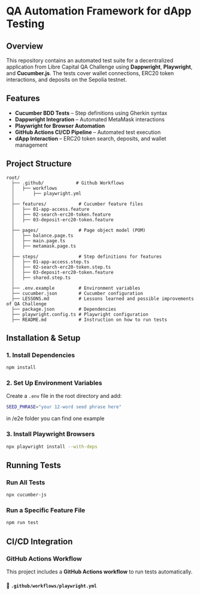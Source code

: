 # QA Automation Framework for dApp Testing

## Overview

This repository contains an automated test suite for a decentralized application from Libre Capital QA Challenge using **Dappwright**, **Playwright**, and **Cucumber.js**. The tests cover wallet connections, ERC20 token interactions, and deposits on the Sepolia testnet.

## Features

- **Cucumber BDD Tests** – Step definitions using Gherkin syntax
- **Dappwright Integration** – Automated MetaMask interactions
- **Playwright for Browser Automation**
- **GitHub Actions CI/CD Pipeline** – Automated test execution
- **dApp Interaction** – ERC20 token search, deposits, and wallet management

## Project Structure

```
root/
  ├── .github/            # Github Workflows
  │   ├── workflows
  │       ├── playwright.yml
  │
  ├── features/            # Cucumber feature files
  │   ├── 01-app-access.feature
  │   ├── 02-search-erc20-token.feature
  │   ├── 03-deposit-erc20-token.feature
  │
  ├── pages/               # Page object model (POM)
  │   ├── balance.page.ts
  │   ├── main.page.ts
  │   ├── metamask.page.ts
  │
  ├── steps/               # Step definitions for features
  │   ├── 01-app-access.step.ts
  │   ├── 02-search-erc20-token.step.ts
  │   ├── 03-deposit-erc20-token.feature
  │   ├── shared.step.ts
  │
  ├── .env.example         # Environment variables
  ├── cucumber.json        # Cucumber configuration
  ├── LESSONS.md           # Lessons learned and possible improvements of QA Challenge
  ├── package.json         # Dependencies
  ├── playwright.config.ts # Playwright configuration
  ├── README.md            # Instruction on how to run tests
```

## Installation & Setup

### 1. Install Dependencies

```sh
npm install
```

### 2. Set Up Environment Variables

Create a `.env` file in the root directory and add:

```sh
SEED_PHRASE="your 12-word seed phrase here"
```

in /e2e folder you can find one example

### 3. Install Playwright Browsers

```sh
npx playwright install --with-deps
```

## Running Tests

### Run All Tests

```sh
npx cucumber-js
```

### Run a Specific Feature File

```sh
npm run test
```

## CI/CD Integration

### GitHub Actions Workflow

This project includes a **GitHub Actions workflow** to run tests automatically.

#### **📁 `.github/workflows/playwright.yml`**
